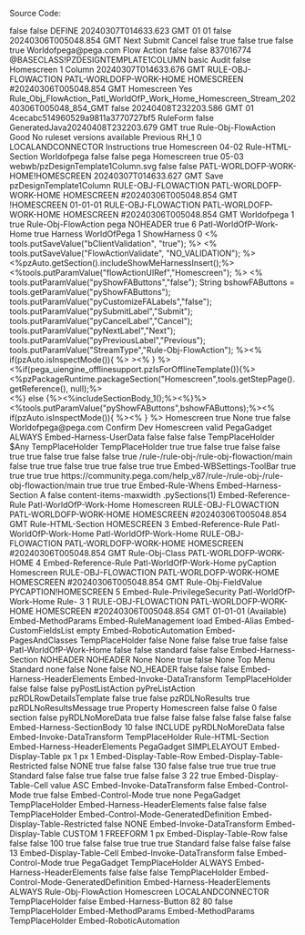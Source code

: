 
Source Code:

<pagedata>
<pyParameterSetFlag>false</pyParameterSetFlag>
<pyValueChanged>false</pyValueChanged>
<pyHelpType>DEFINE</pyHelpType>
<pxUpdateDateTime>20240307T014633.623 GMT</pxUpdateDateTime>
<pzRuleSetVersionMinor>01</pzRuleSetVersionMinor>
<pzRuleSetVersionMajor>01</pzRuleSetVersionMajor>
<pySectionReferencePage/>
<pyNextAssignmentFlow>false</pyNextAssignmentFlow>
<pySectionReferenceDisplayWhen/>
<pxCreateDateTime>20240306T005048.854 GMT</pxCreateDateTime>
<pyNextLabel>Next</pyNextLabel>
<pyEditOptions/>
<pxInstanceLockedCreateDateTime/>
<pyIsScoreCard/>
<pyFormPost/>
<pySubmitLabel>Submit</pySubmitLabel>
<pyCancelLabel>Cancel</pyCancelLabel>
<pyShowFAButtons>false</pyShowFAButtons>
<pyNextAssignment>true</pyNextAssignment>
<pyJSRCompliant>false</pyJSRCompliant>
<pyTemplate/>
<pyAllowRuntimeEdit>true</pyAllowRuntimeEdit>
<pyPreProcessingActivity/>
<pzIsPrivateCheckOut/>
<pyIsStaleRuleCheckEnabled>false</pyIsStaleRuleCheckEnabled>
<pyRuleParamsStreamName/>
<pyWorkKey/>
<pzInvalidateCss>true</pzInvalidateCss>
<pySectionReferencePrivilegeView/>
<pzSectionParamPageSection/>
<pxUpdateOperator>Worldofpega@pega.com</pxUpdateOperator>
<pyObjClassLabel>Flow Action</pyObjClassLabel>
<pxMoveFromSystem/>
<pyAuditUse>false</pyAuditUse>
<pyNextAssignmentCover>false</pyNextAssignmentCover>
<pzChecksum>837016774</pzChecksum>
<pxMoveImportOperId/>
<pyDesignTemplateInsName>@BASECLASS!PZDESIGNTEMPLATE1COLUMN</pyDesignTemplateInsName>
<pyHelpStream/>
<pyDisplayMode>basic</pyDisplayMode>
<pyAuditActivity>Audit</pyAuditActivity>
<pyValidateActivity/>
<pyUpdateStatus>false</pyUpdateStatus>
<pxTabLabel>Homescreen</pxTabLabel>
<pyActionInstructions/>
<pyTemplateInputBox/>
<pyDesignTemplateLabel>1 Column</pyDesignTemplateLabel>
<pyHelpText/>
<pxCommitDateTime>20240307T014633.676 GMT</pxCommitDateTime>
<pzOriginalInstanceKey>RULE-OBJ-FLOWACTION PATL-WORLDOFP-WORK-HOME HOMESCREEN #20240306T005048.854 GMT</pzOriginalInstanceKey>
<pyStreamName>Homescreen</pyStreamName>
<pyRuleAvailable>Yes</pyRuleAvailable>
<pyJavaClassName>Rule_Obj_FlowAction_Patl_WorldOfP_Work_Home_Homescreen_Stream_20240306T005048_854_GMT</pyJavaClassName>
<pyNextAssignmentWorkBasket>false</pyNextAssignmentWorkBasket>
<pyPreProcessingTransformRule/>
<pxMoveImportOperName/>
<pyRuleFormStatusTime>20240408T232203.586 GMT</pyRuleFormStatusTime>
<pzRuleSetVersionPatch>01</pzRuleSetVersionPatch>
<pxHostId>4cecabc514960529a9811a3770727bf5</pxHostId>
<pyRuleHarness>RuleForm</pyRuleHarness>
<pyTempNewVersion>false</pyTempNewVersion>
<pyCost/>
<pyAdvParamPageSection/>
<pyCircumstanceVal/>
<pyCircumstanceDateProp/>
<pyShowJavaWindowName>GeneratedJava20240408T232203.679 GMT</pyShowJavaWindowName>
<pyAutoHelp>true</pyAutoHelp>
<pxInstanceLockedDateTime/>
<pyStreamType>Rule-Obj-FlowAction</pyStreamType>
<pyActionTransformRule/>
<pyRuleFormStatus>Good</pyRuleFormStatus>
<pxInstanceLockedRuleSet/>
<pyTemplateDisplayText>No ruleset versions available</pyTemplateDisplayText>
<pyPreviousLabel>Previous</pyPreviousLabel>
<pyStepPageReference>RH_1</pyStepPageReference>
<pyAccessibilityLevel>0</pyAccessibilityLevel>
<pyCircumstanceType/>
<pyDescription/>
<pyHistoryObject/>
<pyUsedAs>LOCALANDCONNECTOR</pyUsedAs>
<pyActionInstructionsCaption>Instructions</pyActionInstructionsCaption>
<pySectionReferencePassParamPage>true</pySectionReferencePassParamPage>
<pxMoveImportDateTime/>
<pySectionReference>Homescreen</pySectionReference>
<pyRuleEnds/>
<pyJavaGenerateAPIVersion>04-02</pyJavaGenerateAPIVersion>
<pyOldStreamType>Rule-HTML-Section</pyOldStreamType>
<pxCreateOpName>Worldofpega</pxCreateOpName>
<pySpecialityControl>false</pySpecialityControl>
<pyCustomizeFALabels>false</pyCustomizeFALabels>
<pxUpdateSystemID>pega</pxUpdateSystemID>
<pyRuleName>Homescreen</pyRuleName>
<pyXMLSignature><methodSignature><pyStepsPageAliases></pyStepsPageAliases></methodSignature></pyXMLSignature>
<pyAutoHTML>true</pyAutoHTML>
<pyAuditWhenName/>
<pyUsage/>
<pyJavaStream/>
<pyClientRuntimeVersion>05-03</pyClientRuntimeVersion>
<pyDesignTemplateIcon>webwb/pzDesignTemplate1Column.svg</pyDesignTemplateIcon>
<pyLocalized>false</pyLocalized>
<pyCorrType/>
<pyInterface/>
<pxInstanceLockedBy/>
<pyBaseRule>false</pyBaseRule>
<pxInsName>PATL-WORLDOFP-WORK-HOME!HOMESCREEN</pxInsName>
<pxSaveDateTime>20240307T014633.627 GMT</pxSaveDateTime>
<pyCircumstanceProp/>
<pyToolbarSaveLabel>Save</pyToolbarSaveLabel>
<pyDocumentTitle/>
<pyDesignTemplateName>pzDesignTemplate1Column</pyDesignTemplateName>
<pyFileName/>
<pzInsKey>RULE-OBJ-FLOWACTION PATL-WORLDOFP-WORK-HOME HOMESCREEN #20240306T005048.854 GMT</pzInsKey>
<pxInsId>!HOMESCREEN</pxInsId>
<pySpecialtyComponentData/>
<pyRuleSetVersion>01-01-01</pyRuleSetVersion>
<pzDocumentKey>RULE-OBJ-FLOWACTION PATL-WORLDOFP-WORK-HOME HOMESCREEN #20240306T005048.854 GMT</pzDocumentKey>
<pxUpdateOpName>Worldofpega</pxUpdateOpName>
<pyWindowTitle/>
<pyHTMLVersion>1</pyHTMLVersion>
<pySectionXML/>
<pxInstanceLockedKey/>
<pyDisqualifyAction>true</pyDisqualifyAction>
<pyCategory/>
<pxObjClass>Rule-Obj-FlowAction</pxObjClass>
<pyCircumstanceDate/>
<pxCreateSystemID>pega</pxCreateSystemID>
<pyViewModelActivity/>
<pyContainerType>NOHEADER</pyContainerType>
<pyClientValidation>true</pyClientValidation>
<pyFileType/>
<pzIndexCount>6</pzIndexCount>
<pyClassName>Patl-WorldOfP-Work-Home</pyClassName>
<pySortDateCircumWithinRSMajor>true</pySortDateCircumWithinRSMajor>
<pyLocalActionActivity/>
<pyRuleFormType>Harness</pyRuleFormType>
<pyRuleSet>WorldOfPega</pyRuleSet>
<pySectionReferenceRefreshWhen/>
<pyBrowserSupportLevel>1</pyBrowserSupportLevel>
<pyMethodStatus/>
<pxInstanceLockedRuleSetVersion/>
<pyHTMLReference/>
<pyconfirmchoice>ShowHarness</pyconfirmchoice>
<pyProposedStatus/>
<pySPRuleSetName/>
<pyAccessibilityCount>0</pyAccessibilityCount>
<pySourceStream> <% tools.putSaveValue("bClientValidation", "true"); %> <% tools.putSaveValue("FlowActionValidate", "NO_VALIDATION"); %> <%pzAuto.getSection().includeShowMeHarnessInsert();%> <pega:when test="$input-enabled"> </pega:when><%tools.putParamValue("flowActionUIRef","Homescreen"); %> <% tools.putParamValue("pyShowFAButtons","false"); String bshowFAButtons = tools.getParamValue("pyShowFAButtons"); tools.putParamValue("pyCustomizeFALabels","false"); tools.putParamValue("pySubmitLabel","Submit"); tools.putParamValue("pyCancelLabel","Cancel"); tools.putParamValue("pyNextLabel","Next"); tools.putParamValue("pyPreviousLabel","Previous"); tools.putParamValue("StreamType","Rule-Obj-FlowAction"); %><% if(pzAuto.isInspectMode()){ %><span <%= pzAuto.getInpectorData("FlowAction", "", "","Homescreen","Rule-Obj-FlowAction","Patl-WorldOfP-Work-Home") %> ><% } %><%if(pega_uiengine_offlinesupport.pzIsForOfflineTemplate()){%><%pzPackageRuntime.packageSection("Homescreen",tools.getStepPage().getReference(), null);%><div id='section-placeholder' data-class='<%=tools.getStepPage().getString("pxObjClass")%>' data-section='Homescreen'></div> <%} else {%><%includeSectionBody_1();%><%}%><span style="display: none;" uitype="Rule-HTML-Section" id="pzFlowActionUITypeRef" uiref="Homescreen"></span> <%tools.putParamValue("pyShowFAButtons",bshowFAButtons);%><% if(pzAuto.isInspectMode()){ %></span><% } %></pySourceStream>
<pyActionName>Homescreen</pyActionName>
<pzSectionParamPageClass/>
<pySectionReferencePrivilegeUpdate/>
<pyIsUsingDesignTemplate>true</pyIsUsingDesignTemplate>
<pySourceStreamDispBackUp/>
<pyCategoryDisplayName>None</pyCategoryDisplayName>
<pyCompact>true</pyCompact>
<pyExpressionCalculation>false</pyExpressionCalculation>
<pyAdvParamPageClass/>
<pxCreateOperator>Worldofpega@pega.com</pxCreateOperator>
<pyRuleStarts/>
<pyConfirmHarness>Confirm</pyConfirmHarness>
<pxLimitedAccess>Dev</pxLimitedAccess>
<pyLabel>Homescreen</pyLabel>
<pzStatus>valid</pzStatus>
<pzSectionParamPageDefaults>
<pxObjClass>PegaGadget</pxObjClass>
</pzSectionParamPageDefaults>
<pySectionIncludeProps>
<pyEditBehaviors>
<pyBehaviors/>
</pyEditBehaviors>
</pySectionIncludeProps>
<pyDefaultUserData>
<pyVisible>ALWAYS</pyVisible>
<pxObjClass>Embed-Harness-UserData</pxObjClass>
<pyDefaultValue/>
<pyCondition/>
<pyReadOnly/>
<pyIsClientROWhen>false</pyIsClientROWhen>
<pyRefreshWhen/>
<pyIsVisibleWhenActive>false</pyIsVisibleWhenActive>
<pyIsClientWhen>false</pyIsClientWhen>
<pyReadOnlyCondition/>
<pyRequired/>
</pyDefaultUserData>
<pyPreProcessingActivityParams>
<pyTempPlaceHolder>TempPlaceHolder</pyTempPlaceHolder>
</pyPreProcessingActivityParams>
<pyPageTable REPEATINGTYPE="PageList"/>
<pyDeclareParams>
<pxObjClass>$Any</pxObjClass>
</pyDeclareParams>
<pyAuditActivityParams>
<pyTempPlaceHolder>TempPlaceHolder</pyTempPlaceHolder>
</pyAuditActivityParams>
<pySectionReferenceParams>
<pxObjClass/>
<pyTempPlaceHolder>TempPlaceHolder</pyTempPlaceHolder>
</pySectionReferenceParams>
<pyToolBarSettings>
<pyFavorites>true</pyFavorites>
<pxCanJustifyWarnings>true</pxCanJustifyWarnings>
<pyRecover>false</pyRecover>
<pyForward>true</pyForward>
<pyRestore>false</pyRestore>
<pyBranchOut>false</pyBranchOut>
<pySave>true</pySave>
<pyLaunch>true</pyLaunch>
<pyHasQualifiers>false</pyHasQualifiers>
<pySiblings>true</pySiblings>
<pyRequiresCheckOut>false</pyRequiresCheckOut>
<pyCheckIn>false</pyCheckIn>
<pyAvailability>true</pyAvailability>
<pyHelpRef>/rule-/rule-obj-/rule-obj-flowaction/main</pyHelpRef>
<pyDelegates>false</pyDelegates>
<pyRefresh>true</pyRefresh>
<pyPreview>true</pyPreview>
<pyCheckOut>false</pyCheckOut>
<pyRun>true</pyRun>
<pyRuleData>true</pyRuleData>
<pyVersionSecure>false</pyVersionSecure>
<pyRuleResolution>true</pyRuleResolution>
<pyCurrentlyOpen>true</pyCurrentlyOpen>
<pxObjClass>Embed-WBSettings-ToolBar</pxObjClass>
<pyDelete>true</pyDelete>
<pyShowJava>true</pyShowJava>
<pyNew>true</pyNew>
<pyBack>true</pyBack>
<pyCompareVersion/>
<pyHelpURI>https://community.pega.com/help_v87/rule-/rule-obj-/rule-obj-flowaction/main</pyHelpURI>
<pySaveAs>true</pySaveAs>
<pyPropertyPane>true</pyPropertyPane>
<pyUsesInheritance>true</pyUsesInheritance>
</pyToolBarSettings>
<pyActionWhensList REPEATINGTYPE="PageList">
<rowdata REPEATINGINDEX="1">
<pxObjClass>Embed-Rule-Whens</pxObjClass>
<pyWhenName/>
</rowdata>
</pyActionWhensList>
<pxAPIMethodReferences REPEATINGTYPE="PageList"/>
<pyRegions REPEATINGTYPE="PageList">
<rowdata REPEATINGINDEX="1">
<pxObjClass>Embed-Harness-Section</pxObjClass>
<pyRegionName>A</pyRegionName>
<pyHideRegionWhenEmpty>false</pyHideRegionWhenEmpty>
<pyRegionType/>
<pyCustomClass>content-items-maxwidth</pyCustomClass>
<pyRegionPath>.pySections(1)</pyRegionPath>
</rowdata>
</pyRegions>
<pySavableDataPageList REPEATINGTYPE="PageList"/>
<pxRuleReferences REPEATINGTYPE="PageList">
<rowdata REPEATINGINDEX="1">
<pxObjClass>Embed-Reference-Rule</pxObjClass>
<pxRuleClassName>Patl-WorldOfP-Work-Home</pxRuleClassName>
<pyRuleName>Homescreen</pyRuleName>
<pyMethodStatus/>
<pzIndexOwnerKey>RULE-OBJ-FLOWACTION PATL-WORLDOFP-WORK-HOME HOMESCREEN #20240306T005048.854 GMT</pzIndexOwnerKey>
<pxRuleObjClass>Rule-HTML-Section</pxRuleObjClass>
<pxRuleFamilyName>HOMESCREEN</pxRuleFamilyName>
<pzIndexes REPEATINGTYPE="PropertyGroup">
<rowdata REPEATINGINDEX="RuleReference">3</rowdata>
</pzIndexes>
</rowdata>
<rowdata REPEATINGINDEX="2">
<pxObjClass>Embed-Reference-Rule</pxObjClass>
<pxRuleClassName>Patl-WorldOfP-Work-Home</pxRuleClassName>
<pyRuleName>Patl-WorldOfP-Work-Home</pyRuleName>
<pyMethodStatus/>
<pzIndexOwnerKey>RULE-OBJ-FLOWACTION PATL-WORLDOFP-WORK-HOME HOMESCREEN #20240306T005048.854 GMT</pzIndexOwnerKey>
<pxRuleObjClass>Rule-Obj-Class</pxRuleObjClass>
<pxRuleFamilyName>PATL-WORLDOFP-WORK-HOME</pxRuleFamilyName>
<pzIndexes REPEATINGTYPE="PropertyGroup">
<rowdata REPEATINGINDEX="RuleReference">4</rowdata>
</pzIndexes>
</rowdata>
<rowdata REPEATINGINDEX="3">
<pxObjClass>Embed-Reference-Rule</pxObjClass>
<pxRuleClassName>Patl-WorldOfP-Work-Home</pxRuleClassName>
<pyRuleName>pyCaption Homescreen</pyRuleName>
<pyMethodStatus/>
<pzIndexOwnerKey>RULE-OBJ-FLOWACTION PATL-WORLDOFP-WORK-HOME HOMESCREEN #20240306T005048.854 GMT</pzIndexOwnerKey>
<pxRuleObjClass>Rule-Obj-FieldValue</pxRuleObjClass>
<pxRuleFamilyName>PYCAPTION!HOMESCREEN</pxRuleFamilyName>
<pzIndexes REPEATINGTYPE="PropertyGroup">
<rowdata REPEATINGINDEX="RuleReference">5</rowdata>
</pzIndexes>
</rowdata>
</pxRuleReferences>
<pyActionPrivilegeList REPEATINGTYPE="PageList">
<rowdata REPEATINGINDEX="1">
<pxObjClass>Embed-Rule-PrivilegeSecurity</pxObjClass>
<pyPrivilegeName/>
<pyPrivilegeClass>Patl-WorldOfP-Work-Home</pyPrivilegeClass>
</rowdata>
</pyActionPrivilegeList>
<pxWarningsToDisplay REPEATINGTYPE="PageList"/>
<pyRuleVersionsList REPEATINGTYPE="PageList">
<rowdata REPEATINGINDEX="1">
<pxObjClass>Rule-</pxObjClass>
<pyValue>3</pyValue>
<pyMenuTooltip/>
<pxListSubscript>1</pxListSubscript>
<pzInsKey>RULE-OBJ-FLOWACTION PATL-WORLDOFP-WORK-HOME HOMESCREEN #20240306T005048.854 GMT</pzInsKey>
<pyLabel>01-01-01 (Available)</pyLabel>
</rowdata>
</pyRuleVersionsList>
<pyParameters REPEATINGTYPE="PageList">
<rowdata REPEATINGINDEX="1">
<pxObjClass>Embed-MethodParams</pxObjClass>
<pyParametersParamIntelliValidateAs/>
<pyParametersParamLabel/>
<pyParametersParamName/>
<pyParametersParamSize/>
<pyParametersParamIntelliRule/>
<pyParametersParamIntelliBaseClass/>
<pyParametersParamDesc/>
<pyParametersParamInOut/>
<pyParametersParamType/>
<pyParametersParamReq/>
</rowdata>
</pyParameters>
<pyRMAction>
<pxObjClass>Embed-RuleManagement</pxObjClass>
<pyAction>load</pyAction>
</pyRMAction>
<pyIndirectIncludes REPEATINGTYPE="PageList">
<rowdata REPEATINGINDEX="1">
<pxObjClass>Embed-Alias</pxObjClass>
<pyValue/>
<pyName/>
<pyDescription/>
</rowdata>
</pyIndirectIncludes>
<pyCustomFields REPEATINGTYPE="PageGroup">
<rowdata REPEATINGINDEX="empty">
<pxObjClass>Embed-CustomFieldsList</pxObjClass>
<pyCFieldValue/>
<pyCFileKey/>
<pyCFieldName/>
<pyCFileRelativePath/>
<pxSubscript>empty</pxSubscript>
<pyCFieldType/>
</rowdata>
</pyCustomFields>
<pyPostAutomationList REPEATINGTYPE="PageList">
<rowdata REPEATINGINDEX="1">
<pxObjClass>Embed-RoboticAutomation</pxObjClass>
<pyDescription/>
<pyRoboticAutomationId/>
</rowdata>
</pyPostAutomationList>
<pyPagesAndClasses REPEATINGTYPE="PageList">
<rowdata REPEATINGINDEX="1">
<pxObjClass>Embed-PagesAndClasses</pxObjClass>
<pyPagesAndClassesClass/>
<pyPagesAndClassesPage/>
<pyPagesAndClassesMode/>
</rowdata>
</pyPagesAndClasses>
<pxNamedPageReferences REPEATINGTYPE="PageList"/>
<pyLocalActionTransformRuleParams>
<pyTempPlaceHolder>TempPlaceHolder</pyTempPlaceHolder>
</pyLocalActionTransformRuleParams>
<pySections REPEATINGTYPE="PageList">
<rowdata REPEATINGINDEX="1">
<pyExpandable>false</pyExpandable>
<pyRemoveSpacingBottom>None</pyRemoveSpacingBottom>
<pyDeferLoadRetrievalActivity/>
<pySectionId/>
<pyReadOnly/>
<pyRefreshRunActivity>false</pyRefreshRunActivity>
<pyIsRepeatLayoutGroup>false</pyIsRepeatLayoutGroup>
<pyContainerCustomClass/>
<pyEditOptions/>
<pySpecifyPreLoadActivity/>
<pyPreProcRunActivity/>
<pyAssociatedPrivileges/>
<pyRefreshPreActivity/>
<pyExpanded>true</pyExpanded>
<pyTourID/>
<pyPrefixOther/>
<pyHideRightColumn/>
<pyLayoutMode/>
<pyIsRegion/>
<pyRefreshWhenActive>false</pyRefreshWhenActive>
<pyLayoutAutoWidth>false</pyLayoutAutoWidth>
<pyHideLeftColumn/>
<pyPromptClass>Patl-WorldOfP-Work-Home</pyPromptClass>
<pyCustomHeader/>
<pyContainerStyle/>
<pyLayoutGroupFormatOther/>
<pyRefreshRunDataTrans>false</pyRefreshRunDataTrans>
<pyIsClientDisableWhen>false</pyIsClientDisableWhen>
<pyTitleType/>
<pyTemplateFormat/>
<pyLegacyOptions/>
<pyReadOnlyWhen/>
<pyHeaderIconSource>standard</pyHeaderIconSource>
<pyIncludedTextProperty/>
<pyAriaRoleType/>
<pyIncludeHeader/>
<pyContainerOtherFormat/>
<pyAllowChangesToColumns/>
<pyIncludeLabel/>
<pyPrefixRowColRepeat/>
<pyHeadingLevel/>
<pyStretchTab>false</pyStretchTab>
<pyLoadDeferred>false</pyLoadDeferred>
<pxObjClass>Embed-Harness-Section</pxObjClass>
<pyFlexAlignment/>
<pyRegionName/>
<pyContainerVisibleWhen/>
<pyContainerFormat>NOHEADER</pyContainerFormat>
<pyContainerType>NOHEADER</pyContainerType>
<pyRemoveSpacingLeft>None</pyRemoveSpacingLeft>
<pyIsBodyVisibilityOption/>
<pyFloatLayout>None</pyFloatLayout>
<pySelfClear>true</pySelfClear>
<pyContainerDisableWhen/>
<pyDisplayAdvancedOptions>false</pyDisplayAdvancedOptions>
<pyCustomClass/>
<pyAutomationID/>
<pyRemoveSpacingTop>None</pyRemoveSpacingTop>
<pyInlineStyle/>
<pyReadWriteStyle/>
<pyLayoutGroupTemplateType/>
<pyReadOnlyStyle/>
<pyAriaRole/>
<pyTabAlignment>Top</pyTabAlignment>
<pyTabNavigationType>Menu</pyTabNavigationType>
<pyImageTitle/>
<pyContainerActiveWhen/>
<pyPreProcRunDataTrans/>
<pyLabelFormat>Standard</pyLabelFormat>
<pyIncludedText/>
<pyUsingPage/>
<pyPageContext>none</pyPageContext>
<pyLabelFieldValue/>
<pyPrefix/>
<pyTabbedHeader>false</pyTabbedHeader>
<pyLayoutGroupItemsHeadingLevel/>
<pyImage/>
<pyTitle/>
<pyHeaderType/>
<pyRemoveSpacingRight>None</pyRemoveSpacingRight>
<pyContainerRefreshWhen/>
<pyIsVisibilityOption/>
<pyNewTabGroup>false</pyNewTabGroup>
<pyAriaLabel/>
<pyTabPosition/>
<pyIconProperty/>
<pyContainerTypeUpgrade>NO_HEADER</pyContainerTypeUpgrade>
<pyTemplateType/>
<pyCustomTabStyle/>
<pyClearFloatedLayouts>false</pyClearFloatedLayouts>
<pyExpandedWhen/>
<pyIncludeTitleIcon/>
<pyIsClientWhen>false</pyIsClientWhen>
<pyIsClientActiveWhen>false</pyIsClientActiveWhen>
<pyHeaderCustomClass/>
<pyLayoutModeVariants/>
<pyRefreshPreActivityParams> </pyRefreshPreActivityParams>
<pyUserData>
<pxObjClass>Embed-Harness-HeaderElements</pxObjClass>
<pyReadOnlyCondition/>
</pyUserData>
<pyRefreshPreDataTransform>
<pxObjClass>Embed-Invoke-DataTransform</pxObjClass>
<pyName/>
</pyRefreshPreDataTransform>
<pyDeferLoadRetrievalActivityParams>
<pyTempPlaceHolder>TempPlaceHolder</pyTempPlaceHolder>
</pyDeferLoadRetrievalActivityParams>
<pySectionBody REPEATINGTYPE="PageList">
<rowdata REPEATINGINDEX="1">
<pyRDName/>
<pyRDAppliesTo/>
<pySummary/>
<pyPrivilegeView/>
<pyPreserveParamState>false</pyPreserveParamState>
<pyDragDropEnableGrouping>false</pyDragDropEnableGrouping>
<pyForceNonTemplate>false</pyForceNonTemplate>
<pyRDLPostActivity>pyPostListAction</pyRDLPostActivity>
<pyPageListPropertyClass/>
<pyRDLPreActivity>pyPreListAction</pyRDLPreActivity>
<pyRDLRowDetailsTemplate>pzRDLRowDetailsTemplate</pyRDLRowDetailsTemplate>
<pyPreActivity/>
<pyRDLShowDetails>false</pyRDLShowDetails>
<pySectionId/>
<pyRowPromptClass/>
<pyPassCurrentParameterPage>true</pyPassCurrentParameterPage>
<pyRDLCategorizeBy/>
<pyPageListProperty/>
<pyShowNoRowsRdLMsg>false</pyShowNoRowsRdLMsg>
<pyNumberOfColumns/>
<pyFieldValueForNoRows>pzRDLNoResults</pyFieldValueForNoRows>
<pyDragDropGroupName/>
<pyDPResultsClass/>
<pyRepeatDirection/>
<pyDisplayWhen/>
<pyUsingPage/>
<pyAllowRowUpdate>true</pyAllowRowUpdate>
<pySectionForNoRdlRows>pzRDLNoResultsMessage</pySectionForNoRdlRows>
<pyShowCustomMessageForNoLoadMoreMessages>true</pyShowCustomMessageForNoLoadMoreMessages>
<pySourceType>Property</pySourceType>
<pyAppendActivity/>
<pyInclude>Homescreen</pyInclude>
<pyRowResizing>false</pyRowResizing>
<pyPrivilegeUpdate/>
<pyDecPassCurrentParamPage>false</pyDecPassCurrentParamPage>
<pyRDLDetailsFlowAction/>
<pyRDLPageMode>0</pyRDLPageMode>
<pyAlignment/>
<pyDragDrop>false</pyDragDrop>
<pyRDLHeight/>
<pyRuleForCustomNoRowsRdlMsg>section</pyRuleForCustomNoRowsRdlMsg>
<pyEnableSwipe>false</pyEnableSwipe>
<pyFieldValueForNoLoadMoreRowsMsg>pyRDLNoMoreData</pyFieldValueForNoLoadMoreRowsMsg>
<pyDisplayActionArea>true</pyDisplayActionArea>
<pyRDLPostActivityExists>false</pyRDLPostActivityExists>
<pySectionSource/>
<pyRDLCategorization>false</pyRDLCategorization>
<pyGridAppendActivityExists>false</pyGridAppendActivityExists>
<pyRefreshWhen/>
<pyColumnResizing>false</pyColumnResizing>
<pyRDLCategorizationScrubber>false</pyRDLCategorizationScrubber>
<pyDPName/>
<pyGridDeleteActivityExists>false</pyGridDeleteActivityExists>
<pyRDLPageSizeOther/>
<pyDisableAutoRefresh>false</pyDisableAutoRefresh>
<pxObjClass>Embed-Harness-SectionBody</pxObjClass>
<pyRDLPageSize>10</pyRDLPageSize>
<pyRDLPreActivityExists>false</pyRDLPreActivityExists>
<pyBodyType>INCLUDE</pyBodyType>
<pyDeleteActivity/>
<pyRDLDetailsPrimarySection/>
<pySectionForNoLoadMoreRowsMsg>pyRDLNoMoreData</pySectionForNoLoadMoreRowsMsg>
<pyIsClientWhen>false</pyIsClientWhen>
<pyPreDataTransform>
<pxObjClass>Embed-Invoke-DataTransform</pxObjClass>
<pyName/>
</pyPreDataTransform>
<pySectionParams>
<pxObjClass/>
<pyTempPlaceHolder>TempPlaceHolder</pyTempPlaceHolder>
</pySectionParams>
<pyIncludedRuleXML>
<pxObjClass>Rule-HTML-Section</pxObjClass>
</pyIncludedRuleXML>
<pyRDParams> </pyRDParams>
<pySectionBodyElements REPEATINGTYPE="PageList">
<rowdata REPEATINGINDEX="1">
<pyVisible/>
<pxObjClass>Embed-Harness-HeaderElements</pxObjClass>
<pyField/>
<pyDefaultValue/>
<pyCondition/>
<pyReadOnly/>
<pyOverridingStyle/>
<pyReadOnlyCondition/>
<pyCaption/>
<pyRequired/>
</rowdata>
</pySectionBodyElements>
<pyDeclareParams> </pyDeclareParams>
<pyPreactivityParams> </pyPreactivityParams>
<pzSectionParamPage>
<pxObjClass>PegaGadget</pxObjClass>
</pzSectionParamPage>
<pyTable>
<pyHeight/>
<pyLayoutFormatType>SIMPLELAYOUT</pyLayoutFormatType>
<pyLayoutOtherFormat/>
<pyID/>
<pxObjClass>Embed-Display-Table</pxObjClass>
<pyWidth/>
<pyUnitHeight>px</pyUnitHeight>
<pyLayoutFormat/>
<pyColumnCount>1</pyColumnCount>
<pyUnit>px</pyUnit>
<pyRowCount>1</pyRowCount>
<pyRows REPEATINGTYPE="PageList">
<rowdata REPEATINGINDEX="1">
<pxObjClass>Embed-Display-Table-Row</pxObjClass>
<pyRowDefaults>
<pxObjClass>Embed-Display-Table-Restricted</pxObjClass>
<pyHeaderStyle/>
<pyInlineStyle/>
<pyCellHeader>false</pyCellHeader>
<pyCellId/>
<pyRestrictedType>NONE</pyRestrictedType>
</pyRowDefaults>
<pyCells REPEATINGTYPE="PageList">
<rowdata REPEATINGINDEX="1">
<pyWrap>true</pyWrap>
<pyColSpan/>
<pyPreserveParamState/>
<pyGridRDClass/>
<pyRestricted>false</pyRestricted>
<pyAutoHTML/>
<pyType/>
<pyAutomationIDWarning>false</pyAutomationIDWarning>
<pyAutomationID/>
<pyWidth>130</pyWidth>
<pyReadWriteStyleValue/>
<pyPreActivity/>
<pyReadOnly/>
<pyInlineStyle/>
<pyReadWriteStyle/>
<pyCustDateTime/>
<pzShowSelectOther>false</pzShowSelectOther>
<pyInputFormat>false</pyInputFormat>
<pyTooltip/>
<pyReadOnlyStyle/>
<pyPassCurrentParameterPage/>
<pyEditOptions/>
<pyColumnFilteringDropDown>true</pyColumnFilteringDropDown>
<pyTourID/>
<pyDateTimeFormat/>
<pyHeaderTitle/>
<pyWidthUse>true</pyWidthUse>
<pyHeightUse>true</pyHeightUse>
<pyRequired/>
<pyClientEvent/>
<pyLabelReserveSpace>true</pyLabelReserveSpace>
<pySortFilterProperty/>
<pyLabelFormat>Standard</pyLabelFormat>
<pyLabelFieldValue/>
<pyCellHeader>false</pyCellHeader>
<pyClientAction/>
<pyCanbeAutoGenerated>false</pyCanbeAutoGenerated>
<pyColumnFiltering>true</pyColumnFiltering>
<pyRowSpan/>
<pyDateFormat/>
<pyGridRDName/>
<pyLabelFor/>
<pyBeforeMergeHeight/>
<pyBeforeMergeWidth/>
<pyReadOnlyStyleValue/>
<pyColumnCategorize>false</pyColumnCategorize>
<pyHorizontalAlignment>true</pyHorizontalAlignment>
<pyUseLabelDesc>false</pyUseLabelDesc>
<pyIncludeLabel>false</pyIncludeLabel>
<pyDateTimeSecondCutoff>3</pyDateTimeSecondCutoff>
<pyHeight>22</pyHeight>
<pyRangeFiltering/>
<pyColumnSorting>true</pyColumnSorting>
<pyCellId/>
<pxObjClass>Embed-Display-Table-Cell</pxObjClass>
<pyValue/>
<pyShowFilterUIBy>value</pyShowFilterUIBy>
<pyFormat/>
<pyCategorizeSortType>ASC</pyCategorizeSortType>
<pyLabelFormatOther/>
<pyPreDataTransform>
<pxObjClass>Embed-Invoke-DataTransform</pxObjClass>
</pyPreDataTransform>
<pyModes REPEATINGTYPE="PageList">
<rowdata REPEATINGINDEX="1">
<pyDisplayAsComboBox>false</pyDisplayAsComboBox>
<pxObjClass>Embed-Control-Mode</pxObjClass>
<pyDisplayFullScreen>true</pyDisplayFullScreen>
</rowdata>
<rowdata REPEATINGINDEX="2">
<pyDisplayAsComboBox>false</pyDisplayAsComboBox>
<pxObjClass>Embed-Control-Mode</pxObjClass>
<pyDisplayFullScreen>true</pyDisplayFullScreen>
<pyHelperTextType>none</pyHelperTextType>
</rowdata>
</pyModes>
<pzSectionParamPage>
<pxObjClass>PegaGadget</pxObjClass>
</pzSectionParamPage>
<pyHTMLParams>
<pyTempPlaceHolder>TempPlaceHolder</pyTempPlaceHolder>
</pyHTMLParams>
<pyUserData>
<pyVisible/>
<pxObjClass>Embed-Harness-HeaderElements</pxObjClass>
<pyDefaultValue/>
<pyCondition/>
<pyReadOnly/>
<pyRefreshWhen/>
<pyIsClientROWhen>false</pyIsClientROWhen>
<pyIsVisibleWhenActive>false</pyIsVisibleWhenActive>
<pyIsClientWhen>false</pyIsClientWhen>
<pyReadOnlyCondition/>
<pyRequired/>
</pyUserData>
<pyPreActivityParams>
<pyTempPlaceHolder>TempPlaceHolder</pyTempPlaceHolder>
</pyPreActivityParams>
<pyGeneratedDefinition>
<pxObjClass>Embed-Control-Mode-GeneratedDefinition</pxObjClass>
</pyGeneratedDefinition>
</rowdata>
</pyCells>
</rowdata>
</pyRows>
<pyColumnDefaults REPEATINGTYPE="PageList">
<rowdata REPEATINGINDEX="1">
<pxObjClass>Embed-Display-Table-Restricted</pxObjClass>
<pyHeaderStyle/>
<pyInlineStyle/>
<pyCellId/>
<pyCellHeader>false</pyCellHeader>
<pyRestrictedType>NONE</pyRestrictedType>
</rowdata>
</pyColumnDefaults>
</pyTable>
<pyDPParams> </pyDPParams>
<pyDCPreDataTransform>
<pxObjClass>Embed-Invoke-DataTransform</pxObjClass>
<pyName/>
</pyDCPreDataTransform>
</rowdata>
</pySectionBody>
<pyHeaderTable>
<pxObjClass>Embed-Display-Table</pxObjClass>
<pyID/>
<pyWidth/>
<pyHeight/>
<pyLayoutFormat>CUSTOM</pyLayoutFormat>
<pyColumnCount>1</pyColumnCount>
<pyLayoutFormatType>FREEFORM</pyLayoutFormatType>
<pyRowCount>1</pyRowCount>
<pyUnit>px</pyUnit>
<pyLayoutOtherFormat/>
<pyRows REPEATINGTYPE="PageList">
<rowdata REPEATINGINDEX="1">
<pxObjClass>Embed-Display-Table-Row</pxObjClass>
<pyCells REPEATINGTYPE="PageList">
<rowdata REPEATINGINDEX="1">
<pyWrap>false</pyWrap>
<pyColSpan/>
<pyGridRDClass/>
<pyPreserveParamState/>
<pyRestricted>false</pyRestricted>
<pyAutoHTML/>
<pyType/>
<pyAutomationIDWarning>false</pyAutomationIDWarning>
<pyAutomationID/>
<pyWidth>100</pyWidth>
<pyReadWriteStyleValue/>
<pyPreActivity/>
<pyReadOnly>true</pyReadOnly>
<pyInlineStyle/>
<pyReadWriteStyle/>
<pzShowSelectOther>false</pzShowSelectOther>
<pyTooltip/>
<pyInputFormat>false</pyInputFormat>
<pyReadOnlyStyle/>
<pyPassCurrentParameterPage/>
<pyEditOptions/>
<pyTourID/>
<pyHeaderTitle/>
<pyHeightUse>true</pyHeightUse>
<pyWidthUse>true</pyWidthUse>
<pyClientEvent/>
<pyLabelReserveSpace>true</pyLabelReserveSpace>
<pyLabelFormat>Standard</pyLabelFormat>
<pyLabelFieldValue/>
<pyCellHeader>false</pyCellHeader>
<pyClientAction/>
<pyCanbeAutoGenerated>false</pyCanbeAutoGenerated>
<pyRowSpan/>
<pyGridRDName/>
<pyLabelFor/>
<pyBeforeMergeHeight/>
<pyBeforeMergeWidth/>
<pyReadOnlyStyleValue/>
<pyUseLabelDesc>false</pyUseLabelDesc>
<pyIncludeLabel>false</pyIncludeLabel>
<pyHeight>13</pyHeight>
<pyCellId/>
<pxObjClass>Embed-Display-Table-Cell</pxObjClass>
<pyValue/>
<pyFormat/>
<pyLabelFormatOther/>
<pyPreDataTransform>
<pxObjClass>Embed-Invoke-DataTransform</pxObjClass>
</pyPreDataTransform>
<pyModes REPEATINGTYPE="PageList">
<rowdata REPEATINGINDEX="1">
<pyDisplayAsComboBox>false</pyDisplayAsComboBox>
<pxObjClass>Embed-Control-Mode</pxObjClass>
<pyDisplayFullScreen>true</pyDisplayFullScreen>
</rowdata>
</pyModes>
<pzSectionParamPage>
<pxObjClass>PegaGadget</pxObjClass>
</pzSectionParamPage>
<pyHTMLParams>
<pyTempPlaceHolder>TempPlaceHolder</pyTempPlaceHolder>
</pyHTMLParams>
<pyUserData>
<pyVisible>ALWAYS</pyVisible>
<pxObjClass>Embed-Harness-HeaderElements</pxObjClass>
<pyDefaultValue/>
<pyCondition/>
<pyReadOnly/>
<pyRefreshWhen/>
<pyIsClientROWhen>false</pyIsClientROWhen>
<pyIsVisibleWhenActive>false</pyIsVisibleWhenActive>
<pyIsClientWhen>false</pyIsClientWhen>
<pyReadOnlyCondition/>
<pyRequired/>
</pyUserData>
<pyPreActivityParams>
<pyTempPlaceHolder>TempPlaceHolder</pyTempPlaceHolder>
</pyPreActivityParams>
<pyGeneratedDefinition>
<pxObjClass>Embed-Control-Mode-GeneratedDefinition</pxObjClass>
</pyGeneratedDefinition>
</rowdata>
</pyCells>
</rowdata>
</pyRows>
</pyHeaderTable>
<pyStandardHeaderElements REPEATINGTYPE="PageList">
<rowdata REPEATINGINDEX="1">
<pxObjClass>Embed-Harness-HeaderElements</pxObjClass>
<pyVisible>ALWAYS</pyVisible>
<pyField/>
<pyCondition/>
<pyReadOnly/>
<pyOverridingStyle/>
<pyCaption/>
<pyReadOnlyCondition/>
</rowdata>
</pyStandardHeaderElements>
<pxWarningsToDisplay REPEATINGTYPE="PageList"/>
</rowdata>
</pySections>
<pyCachingData>
<pxObjClass>Rule-Obj-FlowAction</pxObjClass>
<pyLabel>Homescreen</pyLabel>
<pyUsedAs>LOCALANDCONNECTOR</pyUsedAs>
</pyCachingData>
<pyLocalActionActivityParams>
<pyTempPlaceHolder>TempPlaceHolder</pyTempPlaceHolder>
</pyLocalActionActivityParams>
<pxWarnings REPEATINGTYPE="PageList"/>
<pyDefaultButton>
<pyTargetName/>
<pyButtonPosition/>
<pyNoFormSubmit>false</pyNoFormSubmit>
<pxObjClass>Embed-Harness-Button</pxObjClass>
<pyWindowHeight>82</pyWindowHeight>
<pyWindowWidth>80</pyWindowWidth>
<pyButtonType/>
<pyStyle/>
<pyActionComplete/>
<pyAction/>
<pyIsModalWindow>false</pyIsModalWindow>
<pyUseExistingFrame/>
<pyPrivilege/>
<pyTooltip/>
<pyPassCurrentParameterPage/>
<pyCaption/>
<pyLocalAction/>
<pyVisibleWhen/>
<pyButtonId/>
<pyWhenNotPrivilege/>
<pyActionParams>
<pyTempPlaceHolder>TempPlaceHolder</pyTempPlaceHolder>
</pyActionParams>
</pyDefaultButton>
<pyThirdPartyParams REPEATINGTYPE="PageList">
<rowdata REPEATINGINDEX="1">
<pxObjClass>Embed-MethodParams</pxObjClass>
<pyParametersParamName/>
<pyParametersParamDesc/>
<pyParametersParamType/>
<pyThirdPartyParams REPEATINGTYPE="PageList">
<rowdata REPEATINGINDEX="1">
<pxObjClass>Embed-MethodParams</pxObjClass>
<pyParametersParamName/>
<pyParametersParamDesc/>
</rowdata>
</pyThirdPartyParams>
</rowdata>
</pyThirdPartyParams>
<pyPreProcessingTransformRuleParams>
<pyTempPlaceHolder>TempPlaceHolder</pyTempPlaceHolder>
</pyPreProcessingTransformRuleParams>
<pyPreAutomationList REPEATINGTYPE="PageList">
<rowdata REPEATINGINDEX="1">
<pxObjClass>Embed-RoboticAutomation</pxObjClass>
<pyDescription/>
<pyRoboticAutomationId/>
</rowdata>
</pyPreAutomationList>
</pagedata>

